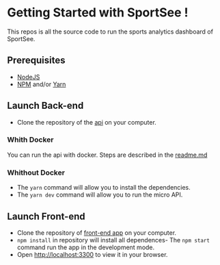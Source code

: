 # Getting Started with SportSee !

This repos is all the source code to run the sports analytics dashboard of SportSee.

## Prerequisites

-   [NodeJS](https://nodejs.org/en/)
-   [NPM](https://www.npmjs.com/) and/or [Yarn](https://www.yarnpkg.com/)

## Launch Back-end

-   Clone the repository of the [api](https://github.com/OpenClassrooms-Student-Center/P9-front-end-dashboard) on your computer.

### Whith Docker

You can run the api with docker. Steps are described in the [readme.md](https://github.com/OpenClassrooms-Student-Center/P9-front-end-dashboard/blob/master/README.md)

### Whithout Docker

-   The `yarn` command will allow you to install the dependencies.
-   The `yarn dev` command will allow you to run the micro API.

## Launch Front-end

-   Clone the repository of [front-end app](https://github.com/thxDuck/DylanPelle_12_052022/tree/master) on your computer.
-   `npm install` in repository will install all dependences- The `npm start` command run the app in the development mode.
-   Open [http://localhost:3300](http://localhost:3300) to view it in your browser.
